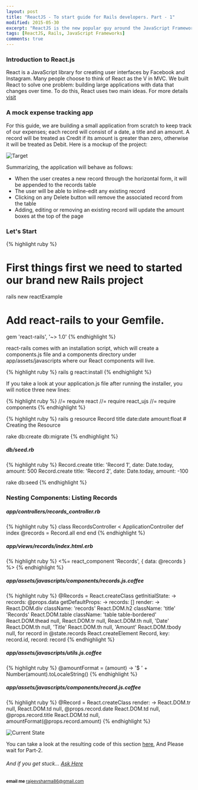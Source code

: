 ```yaml
---
layout: post
title: "ReactJS - To start guide for Rails developers. Part - 1"
modified: 2015-05-30
excerpt: "ReactJS is the new popular guy around the JavaScript Frameworks block, and it shines for its simplicity."
tags: [ReactJS, Rails, JavaScript Frameworks]
comments: true
---
```


### Introduction to React.js

React is a JavaScript library for creating user interfaces by Facebook and Instagram. Many people choose to think of
React as the V in MVC. We built React to solve one problem: building large applications with data that changes over
time. To do this, React uses two main ideas. For more details [visit](https://facebook.github.io/react/docs/why-react.html)

### A mock expense tracking app
For this guide, we are building a small application from scratch to keep track of our expenses; each record will consist
of a date, a title and an amount. A record will be treated as Credit if its amount is greater than zero, otherwise it
will be treated as Debit. Here is a mockup of the project:

![Target](https://i.imgur.com/QB8S7ap.png)

Summarizing, the application will behave as follows:

   * When the user creates a new record through the horizontal form, it will be appended to the records table
   * The user will be able to inline-edit any existing record
   * Clicking on any Delete button will remove the associated record from the table
   * Adding, editing or removing an existing record will update the amount boxes at the top of the page


### Let's Start
{% highlight ruby %}
# First things first we need to started our brand new Rails project
rails new reactExample

# Add react-rails to your Gemfile.
gem 'react-rails', '~> 1.0'
{% endhighlight %}

react-rails comes with an installation script, which will create a components.js
file and a components directory under app/assets/javascripts where our React components will live.

{% highlight ruby %}
  rails g react:install
{% endhighlight %}

If you take a look at your application.js file after running the installer, you will notice three new lines:

{% highlight ruby %}
//= require react
//= require react_ujs
//= require components
{% endhighlight %}


{% highlight ruby %}
rails g resource Record title date:date amount:float # Creating the Resource

rake db:create db:migrate
{% endhighlight %}

##### db/seed.rb

{% highlight ruby %}
Record.create title: 'Record 1', date: Date.today, amount: 500
Record.create title: 'Record 2', date: Date.today, amount: -100

rake db:seed
{% endhighlight %}

### Nesting Components: Listing Records

#####  app/controllers/records_controller.rb
{% highlight ruby %}
class RecordsController < ApplicationController
  def index
    @records = Record.all
  end
end
{% endhighlight %}

#####  app/views/records/index.html.erb
{% highlight ruby %}
<%= react_component 'Records', { data: @records } %>
{% endhighlight %}


##### app/assets/javascripts/components/records.js.coffee
{% highlight ruby %}
    @Records = React.createClass
      getInitialState: ->
        records: @props.data
      getDefaultProps: ->
        records: []
      render: ->
        React.DOM.div
          className: 'records'
          React.DOM.h2
            className: 'title'
            'Records'
          React.DOM.table
            className: 'table table-bordered'
            React.DOM.thead null,
              React.DOM.tr null,
                React.DOM.th null, 'Date'
                React.DOM.th null, 'Title'
                React.DOM.th null, 'Amount'
            React.DOM.tbody null,
              for record in @state.records
                React.createElement Record, key: record.id, record: record
{% endhighlight %}



##### app/assets/javascripts/utils.js.coffee
{% highlight ruby %}
     @amountFormat = (amount) ->
       '$ ' + Number(amount).toLocaleString()
{% endhighlight %}


##### app/assets/javascripts/components/record.js.coffee
{% highlight ruby %}
     @Record = React.createClass
       render: ->
         React.DOM.tr null,
           React.DOM.td null, @props.record.date
           React.DOM.td null, @props.record.title
           React.DOM.td null, amountFormat(@props.record.amount)
{% endhighlight %}



![Current State](https://i.imgur.com/vETiEeF.png)


You can take a look at the resulting code of this section [here](https://github.com/rajeevkannav/reactExample),
And Please wait for Part-2.

######  And if you get stuck… [Ask Here](http://stackoverflow.com/) 

<sup> <b>email me </b>  [rajeevsharma86@gmail.com](#myfootnote1)</sup>